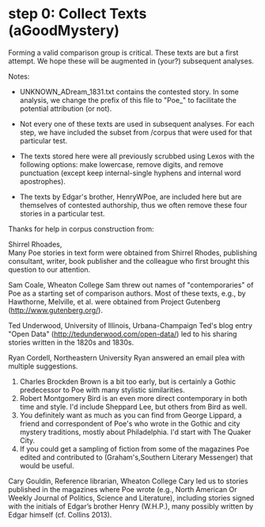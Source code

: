 # step 0: Collect Texts (aGoodMystery)

Forming a valid comparison group is critical. These texts are but a first attempt. We hope these will be augmented in (your?) subsequent analyses.

Notes: 

* UNKNOWN_ADream_1831.txt contains the contested story. In some analysis, we change the prefix of this file to "Poe_" to facilitate the potential attribution (or not).

* Not every one of these texts are used in subsequent analyses. For each step, we have included the subset from /corpus that were used for that particular test. 

* The texts stored here were all previously scrubbed using Lexos with the following options: make lowercase, remove digits, and remove punctuation (except keep internal-single hyphens and internal word apostrophes).

* The texts by Edgar's brother, HenryWPoe, are included here but are themselves of contested authorship, thus we often remove these four stories in a particular test.

Thanks for help in corpus construction from:

Shirrel Rhoades,  
Many Poe stories in text form were obtained from Shirrel Rhodes, publishing consultant, writer, book publisher and the colleague who first brought this question to our attention. 

Sam Coale, Wheaton College
Sam threw out names of "contemporaries" of Poe as a starting set of comparison authors. Most of these texts, e.g., by Hawthorne, Melville, et al. were obtained from Project Gutenberg (http://www.gutenberg.org/).

Ted Underwood, University of Illinois, Urbana-Champaign 
Ted's blog entry "Open Data" (http://tedunderwood.com/open-data/) led to his sharing stories written in the 1820s and 1830s.

Ryan Cordell, Northeastern University
Ryan answered an email plea with multiple suggestions.
1. Charles Brockden Brown is a bit too early, but is certainly a Gothic predecessor to Poe with many stylistic similarities.
2. Robert Montgomery Bird is an even more direct contemporary in both time and style. I'd include Sheppard Lee, but others from Bird as well.
3. You definitely want as much as you can find from George Lippard, a friend and correspondent of Poe's who wrote in the Gothic and city mystery traditions, mostly about Philadelphia. I'd start with The Quaker City.
4. If you could get a sampling of fiction from some of the magazines Poe edited and contributed to (Graham's,Southern Literary Messenger) that would be useful.

Cary Gouldin, Reference librarian, Wheaton College
Cary led us to stories published in the magazines where Poe wrote (e.g., North American Or Weekly Journal of Politics, Science and Literature), including stories signed with the initials of Edgar’s brother Henry (W.H.P.), many possibly written by Edgar himself (cf. Collins 2013).


 
